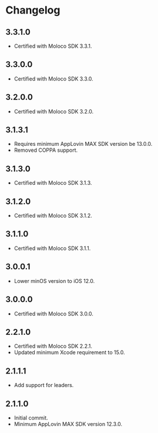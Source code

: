 # Changelog

## 3.3.1.0
* Certified with Moloco SDK 3.3.1.

## 3.3.0.0
* Certified with Moloco SDK 3.3.0.

## 3.2.0.0
* Certified with Moloco SDK 3.2.0.

## 3.1.3.1
* Requires minimum AppLovin MAX SDK version be 13.0.0.
* Removed COPPA support.

## 3.1.3.0
* Certified with Moloco SDK 3.1.3.

## 3.1.2.0
* Certified with Moloco SDK 3.1.2.

## 3.1.1.0
* Certified with Moloco SDK 3.1.1.

## 3.0.0.1
* Lower minOS version to iOS 12.0.

## 3.0.0.0
* Certified with Moloco SDK 3.0.0.

## 2.2.1.0
* Certified with Moloco SDK 2.2.1.
* Updated minimum Xcode requirement to 15.0.

## 2.1.1.1
* Add support for leaders.

## 2.1.1.0
* Initial commit.
* Minimum AppLovin MAX SDK version 12.3.0.
